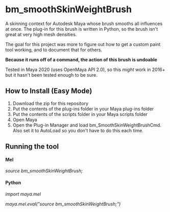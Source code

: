 # bm_smoothSkinWeightBrush
A skinning context for Autodesk Maya whose brush smooths all influences at once. 
The plug-in for this brush is written in Python, so the brush isn't great at very high mesh densities. 

The goal for this project was more to figure out how to get a custom paint tool working, and to document that for others.

**Because it runs off of a command, the action of this brush is undoable**

Tested in Maya 2020 (uses OpenMaya API 2.0), so this *might* work in 2016+ but it hasn't been tested enough to be sure. 


## How to Install (Easy Mode)
1. Download the zip for this repository
2. Put the contents of the plug-ins folder in your Maya plug-ins folder
3. Put the contents of the scripts folder in your Maya scripts folder
4. Open Maya
5. Open the Plug-in Manager and load bm_SmoothSkinWeightBrushCmd. Also set it to AutoLoad so you don't have to do this each time. 

## Running the tool
#### Mel
  *source bm_smoothSkinWeightBrush;*


#### Python
  *import maya.mel*
  
  *maya.mel.eval("source bm_smoothSkinWeightBrush;")*
